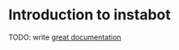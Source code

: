 # Introduction to instabot

TODO: write [great documentation](http://jacobian.org/writing/great-documentation/what-to-write/)
